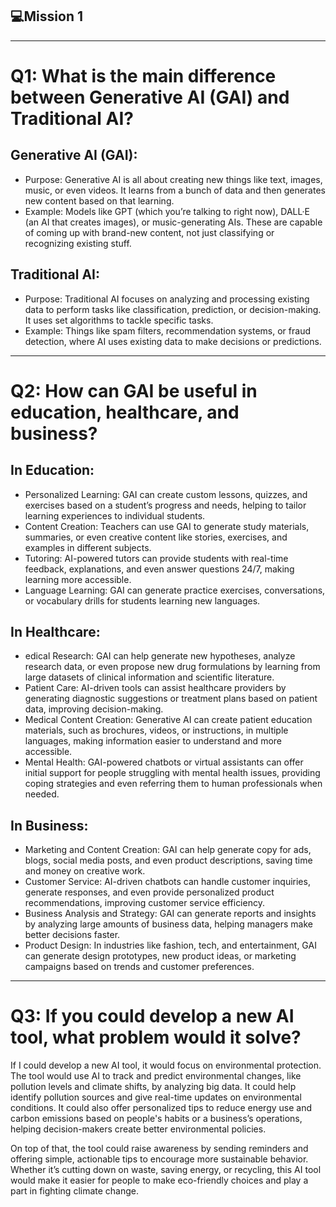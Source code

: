 ## 💻Mission 1 
***
# Q1: What is the main difference between Generative AI (GAI) and Traditional AI?
## Generative AI (GAI):
- Purpose: Generative AI is all about creating new things like text, images, music, or even videos. It learns from a bunch of data and then generates new content based on that learning.
- Example: Models like GPT (which you’re talking to right now), DALL·E (an AI that creates images), or music-generating AIs. These are capable of coming up with brand-new content, not just classifying or recognizing existing stuff.

## Traditional AI:
- Purpose: Traditional AI focuses on analyzing and processing existing data to perform tasks like classification, prediction, or decision-making. It uses set algorithms to tackle specific tasks.
- Example: Things like spam filters, recommendation systems, or fraud detection, where AI uses existing data to make decisions or predictions.
***
# Q2: How can GAI be useful in education, healthcare, and business?

## In Education:
- Personalized Learning: GAI can create custom lessons, quizzes, and exercises based on a student’s progress and needs, helping to tailor learning experiences to individual students.
- Content Creation: Teachers can use GAI to generate study materials, summaries, or even creative content like stories, exercises, and examples in different subjects.
- Tutoring: AI-powered tutors can provide students with real-time feedback, explanations, and even answer questions 24/7, making learning more accessible.
- Language Learning: GAI can generate practice exercises, conversations, or vocabulary drills for students learning new languages.
## In Healthcare:
- edical Research: GAI can help generate new hypotheses, analyze research data, or even propose new drug formulations by learning from large datasets of clinical information and scientific literature.
- Patient Care: AI-driven tools can assist healthcare providers by generating diagnostic suggestions or treatment plans based on patient data, improving decision-making.
- Medical Content Creation: Generative AI can create patient education materials, such as brochures, videos, or instructions, in multiple languages, making information easier to understand and more accessible.
- Mental Health: GAI-powered chatbots or virtual assistants can offer initial support for people struggling with mental health issues, providing coping strategies and even referring them to human professionals when needed.
## In Business:
- Marketing and Content Creation: GAI can help generate copy for ads, blogs, social media posts, and even product descriptions, saving time and money on creative work.
- Customer Service: AI-driven chatbots can handle customer inquiries, generate responses, and even provide personalized product recommendations, improving customer service efficiency.
- Business Analysis and Strategy: GAI can generate reports and insights by analyzing large amounts of business data, helping managers make better decisions faster.
- Product Design: In industries like fashion, tech, and entertainment, GAI can generate design prototypes, new product ideas, or marketing campaigns based on trends and customer preferences.
***
# Q3: If you could develop a new AI tool, what problem would it solve?
If I could develop a new AI tool, it would focus on environmental protection. The tool would use AI to track and predict environmental changes, like pollution levels and climate shifts, by analyzing big data. It could help identify pollution sources and give real-time updates on environmental conditions. It could also offer personalized tips to reduce energy use and carbon emissions based on people's habits or a business’s operations, helping decision-makers create better environmental policies.

On top of that, the tool could raise awareness by sending reminders and offering simple, actionable tips to encourage more sustainable behavior. Whether it’s cutting down on waste, saving energy, or recycling, this AI tool would make it easier for people to make eco-friendly choices and play a part in fighting climate change.




